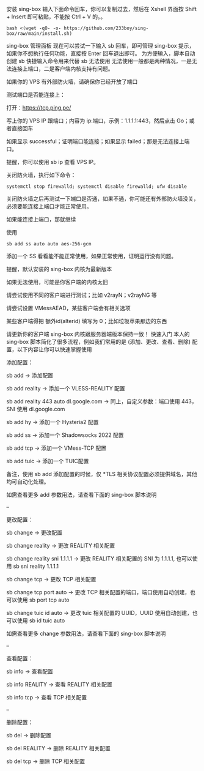 安装 sing-box
输入下面命令回车，你可以复制过去，然后在 Xshell 界面按 Shift + Insert 即可粘贴，不能按 Ctrl + V 的。。
```
bash <(wget -qO- -o- https://github.com/233boy/sing-box/raw/main/install.sh)
```
sing-box 管理面板
现在可以尝试一下输入 sb 回车，即可管理 sing-box
提示，如果你不想执行任何功能，直接按 Enter 回车退出即可。
为方便输入，脚本自动创建 sb 快捷输入命令用来代替 sb
无法使用
无法使用一般都是两种情况，一是无法连接上端口，二是客户端内核支持有问题。

如果你的 VPS 有外部防火墙，请确保你已经开放了端口

测试端口是否能连接上：

打开：https://tcp.ping.pe/

写上你的 VPS IP 跟端口；内容为 ip:端口，示例：1.1.1.1:443，然后点击 Go；或者直接回车

如果显示 successful；证明端口能连接；如果显示 failed；那是无法连接上端口。

提醒，你可以使用 sb ip 查看 VPS IP。

关闭防火墙，执行如下命令：
```
systemctl stop firewalld; systemctl disable firewalld; ufw disable
```
关闭防火墙之后再测试一下端口是否通，如果不通，你可能还有外部防火墙没关，必须要能连接上端口才能正常使用。

如果能连接上端口，那就继续

使用 
```
sb add ss auto auto aes-256-gcm
```
添加一个 SS 看看能不能正常使用，如果正常使用，证明运行没有问题。

提醒，默认安装的 sing-box 内核为最新版本

如果无法使用，可能是你客户端的内核太旧

请尝试使用不同的客户端进行测试；比如 v2rayN；v2rayNG 等

请尝试设置 VMessAEAD，某些客户端会有相关选项

某些客户端得把 额外id(alterid) 填写为 0；比如垃圾苹果那边的东西

请更新你的客户端 sing-box 内核跟服务器端版本保持一致！
快速入门
本人的 sing-box 脚本简化了很多流程，例如我们常用的是 (添加、更改、查看、删除) 配置，以下内容让你可以快速掌握使用

添加配置：

sb add -> 添加配置

sb add reality -> 添加一个 VLESS-REALITY 配置

sb add reality 443 auto dl.google.com -> 同上，自定义参数：端口使用 443， SNI 使用 dl.google.com

sb add hy -> 添加一个 Hysteria2 配置

sb add ss -> 添加一个 Shadowsocks 2022 配置

sb add tcp -> 添加一个 VMess-TCP 配置

sb add tuic -> 添加一个 TUIC配置

备注，使用 sb add 添加配置的时候，仅 *TLS 相关协议配置必须提供域名，其他均可自动化处理。

如需查看更多 add 参数用法，请查看下面的 sing-box 脚本说明

–

更改配置：

sb change -> 更改配置

sb change reality -> 更改 REALITY 相关配置

sb change reality sni 1.1.1.1 -> 更改 REALITY 相关配置的 SNI 为 1.1.1.1, 也可以使用 sb sni reality 1.1.1.1

sb change tcp -> 更改 TCP 相关配置

sb change tcp port auto -> 更改 TCP 相关配置的端口，端口使用自动创建，也可以使用 sb port tcp auto

sb change tuic id auto -> 更改 tuic 相关配置的 UUID，UUID 使用自动创建，也可以使用 sb id tuic auto

如需查看更多 change 参数用法，请查看下面的 sing-box 脚本说明

–

查看配置：

sb info -> 查看配置

sb info REALITY -> 查看 REALITY 相关配置

sb info tcp -> 查看 TCP 相关配置

–

删除配置：

sb del -> 删除配置

sb del REALITY -> 删除 REALITY 相关配置

sb del tcp -> 删除 TCP 相关配置
